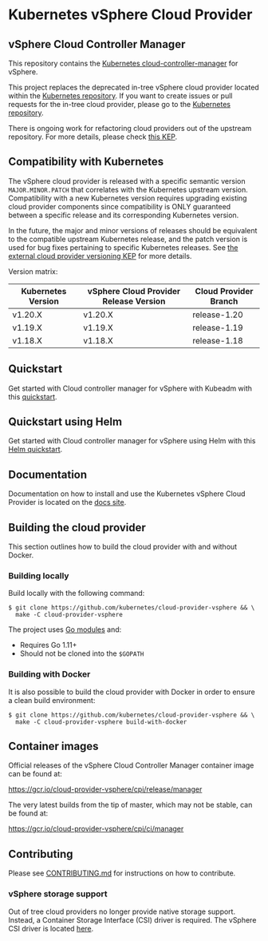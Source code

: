 # Kubernetes vSphere Cloud Provider

## vSphere Cloud Controller Manager

This repository contains the [Kubernetes cloud-controller-manager](https://kubernetes.io/docs/concepts/architecture/cloud-controller/) for vSphere.

This project replaces the deprecated in-tree vSphere cloud provider located within the [Kubernetes repository](https://github.com/kubernetes/kubernetes/tree/master/staging/src/k8s.io/legacy-cloud-providers/vsphere). If you want to create issues or pull requests for the in-tree cloud provider, please go to the [Kubernetes repository](https://github.com/kubernetes/kubernetes).

There is ongoing work for refactoring cloud providers out of the upstream repository. For more details, please check [this KEP](https://github.com/kubernetes/enhancements/blob/master/keps/sig-cloud-provider/20180530-cloud-controller-manager.md).

## Compatibility with Kubernetes

The vSphere cloud provider is released with a specific semantic version `MAJOR.MINOR.PATCH` that correlates with the Kubernetes upstream version. Compatibility with a new Kubernetes version requires upgrading existing cloud provider components since compatibility is ONLY guaranteed between a specific release and its corresponding Kubernetes version.

In the future, the major and minor versions of releases should be equivalent to the compatible upstream Kubernetes release, and the patch version is used for bug fixes pertaining to specific Kubernetes releases. See [the external cloud provider versioning KEP](https://github.com/kubernetes/enhancements/tree/master/keps/sig-cloud-provider/1771-versioning-policy-for-external-cloud-providers) for more details.

Version matrix:

| Kubernetes Version | vSphere Cloud Provider Release Version | Cloud Provider Branch |
| ----------- | ----------- | ----------- |
| v1.20.X | v1.20.X | release-1.20 |
| v1.19.X | v1.19.X | release-1.19 |
| v1.18.X | v1.18.X | release-1.18 |

## Quickstart

Get started with Cloud controller manager for vSphere with Kubeadm with this [quickstart](https://cloud-provider-vsphere.sigs.k8s.io/tutorials/kubernetes-on-vsphere-with-kubeadm.html).

## Quickstart using Helm

Get started with Cloud controller manager for vSphere using Helm with this [Helm quickstart](https://cloud-provider-vsphere.sigs.k8s.io/tutorials/kubernetes-on-vsphere-with-helm.html).

## Documentation

Documentation on how to install and use the Kubernetes vSphere Cloud Provider is located on the [docs site](https://cloud-provider-vsphere.sigs.k8s.io/).

## Building the cloud provider

This section outlines how to build the cloud provider with and without Docker.

### Building locally

Build locally with the following command:

```shell
$ git clone https://github.com/kubernetes/cloud-provider-vsphere && \
  make -C cloud-provider-vsphere
```

The project uses [Go modules](https://github.com/golang/go/wiki/Modules) and:

* Requires Go 1.11+
* Should not be cloned into the `$GOPATH`

### Building with Docker

It is also possible to build the cloud provider with Docker in order to ensure a clean build environment:

```shell
$ git clone https://github.com/kubernetes/cloud-provider-vsphere && \
  make -C cloud-provider-vsphere build-with-docker
```

## Container images

Official releases of the vSphere Cloud Controller Manager container image can be found at:

<https://gcr.io/cloud-provider-vsphere/cpi/release/manager>

The very latest builds from the tip of master, which may not be stable, can be found at:

<https://gcr.io/cloud-provider-vsphere/cpi/ci/manager>

## Contributing

Please see [CONTRIBUTING.md](CONTRIBUTING.md) for instructions on how to contribute.

### vSphere storage support

Out of tree cloud providers no longer provide native storage support. Instead, a
Container Storage Interface (CSI) driver is required. The vSphere CSI driver is
located [here](https://github.com/kubernetes-sigs/vsphere-csi-driver).
